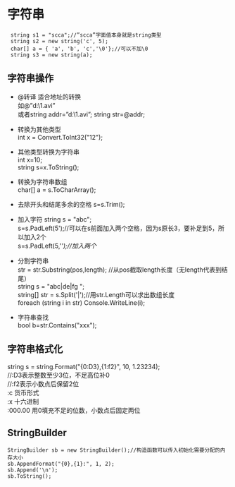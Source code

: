 # 字符串

```
 string s1 = "scca";//”scca”字面值本身就是string类型
 string s2 = new string('c', 5);
 char[] a = { 'a', 'b', 'c','\0'};//可以不加\0
 string s3 = new string(a);
 ```

## 字符串操作

+ @转译
适合地址的转换  
如@”d:\1.avi”  
或者string  addr=”d:\1.avi”;  string str=@addr;

+ 转换为其他类型  
int x = Convert.ToInt32("12");

+ 其他类型转换为字符串  
int  x=10;  
string s=x.ToString();  

+ 转换为字符串数组  
char[] a = s.ToCharArray();

+ 去除开头和结尾多余的空格
s=s.Trim();

+ 加入字符
string s = "abc";  
s=s.PadLeft(5');//可以在s前面加入两个空格，因为s原长3，要补足到5，所以加入2个  
s=s.PadLeft(5,'_');//加入两个_  

+ 分割字符串  
  str = str.Substring(pos,length); //从pos截取length长度（无length代表到结尾）   
  string s = "abc|de|fg ";  
  string[] str = s.Split('|');//用str.Length可以求出数组长度  
  foreach (string i in str)   Console.WriteLine(i);  



+ 字符串查找  
bool b=str.Contains("xxx"); 

## 字符串格式化
string s = string.Format("{0:D3},{1:f2}", 10, 1.23234);   
//:D3表示整数至少3位，不足高位补0  
//:f2表示小数点后保留2位  
:c   货币形式   
:x  十六进制  
:000.00    用0填充不足的位数，小数点后固定两位  

## StringBuilder
```
StringBuilder sb = new StringBuilder();//构造函数可以传入初始化需要分配的内存大小
sb.AppendFormat("{0},{1}:", 1, 2);
sb.Append('\n');
sb.ToString();
```

